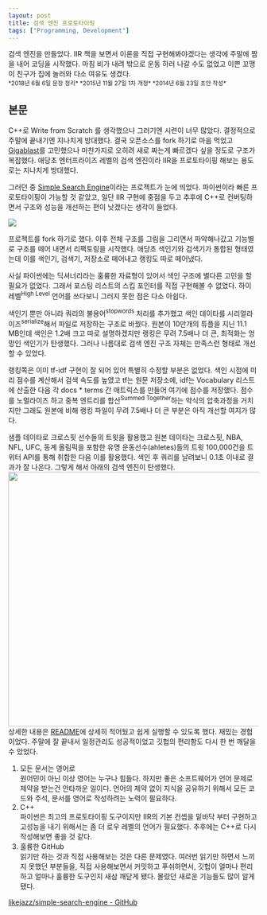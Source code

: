 ```yaml
---
layout: post
title: 검색 엔진 프로토타이핑
tags: ["Programming, Development"]
---
```


<div class="message">
검색 엔진을 만들었다. IIR 책을 보면서 이론을 직접 구현해봐야겠다는 생각에 주말에 짬을 내어 코딩을 시작했다. 마침 비가 내려 밖으로 운동 하러 나갈 수도 없었고 이쁜 꼬맹이 친구가 집에 놀러와 다소 여유도 생겼다.
</div>

<small>
*2018년 6월 6일 문장 정리*  
*2015년 11월 27일 1차 개정*  
*2014년 6월 23일 초안 작성*  
</small>

## 본문
C++로 Write from Scratch 를 생각했으나 그러기엔 시련이 너무 많았다. 결정적으로 주말에 끝내기엔 지나치게 방대했다. 결국 오픈소스를 fork 하기로 마음 먹었고 [Gigablast](https://github.com/gigablast/open-source-search-engine)를 고민했으나 마찬가지로 오히려 새로 짜는게 빠르겠다 싶을 정도로 구조가 복잡했다. 애당초 엔터프라이즈 레벨의 검색 엔진이라 IIR을 프로토타이핑 해보는 용도로는 지나치게 방대했다.

그러던 중 [Simple Search Engine](https://github.com/trein/simple-search-engine)이라는 프로젝트가 눈에 띄었다. 파이썬이라 빠른 프로토타이핑이 가능할 것 같았고, 일단 IIR 구현에 중점을 두고 추후에 C++로 컨버팅하면서 구조와 성능을 개선하는 편이 낫겠다는 생각이 들었다.

![](https://38.media.tumblr.com/202fe6f384d028f5c1cc775e3ea3309d/tumblr_inline_n7m95eaXfI1qzgoac.jpg)

프로젝트를 fork 하기로 했다. 이후 전체 구조를 그림을 그리면서 파악해나갔고 기능별로 구조를 떼어 내면서 리팩토링을 시작했다. 애당초 색인기와 검색기가 통합된 형태였는데 이를 색인기, 검색기, 저장소로 떼어내고 랭킹도 따로 떼어냈다.

사실 파이썬에는 딕셔너리라는 훌륭한 자료형이 있어서 색인 구조에 별다른 고민을 할 필요가 없었다. 그래서 포스팅 리스트의 스킵 포인터를 직접 구현해볼 수 없었다. 하이 레벨<sup>High Level</sup> 언어를 쓰다보니 그러지 못한 점은 다소 아쉽다.

색인기 뿐만 아니라 쿼리의 불용어<sup>stopwords</sup> 처리를 추가했고 색인 데이타를 시리얼라이즈<sup>serialize</sup>해서 파일로 저장하는 구조로 바꿨다. 원본이 10만개의 튜플을 지닌 11.1 MB인데 색인은 1.2배 크고 따로 설명하겠지만 랭킹은 무려 7.5배나 더 큰, 최적화는 엉망인 색인기가 탄생했다. 그러나 나름대로 검색 엔진 구조 자체는 만족스런 형태로 개선할 수 있었다.

랭킹쪽은 이미 tf-idf 구현이 잘 되어 있어 특별히 수정할 부분은 없었다. 색인 시점에 미리 점수를 계산해서 검색 속도를 높였고 tf는 원문 저장소에, idf는 Vocabulary 리스트에 산출한 다음 각 docs * terms 간 매트릭스를 만들어 여기에 점수를 저장했다. 점수를 노멀라이즈 하고 중복 엔트리를 합산<sup>Summed Together</sup>하는 약식의 압축과정을 거치지만 그래도 원본에 비해 랭킹 파일이 무려 7.5배나 더 큰 부분은 아직 개선할 여지가 많다.

샘플 데이타로 크로스핏 선수들의 트윗을 활용했고 원본 데이타는 크로스핏, NBA, NFL, UFC, 동계 올림픽을 포함한 유명 운동선수(ahletes)들의 트윗 100,000건을 트위터 API를 통해 취합한 다음 이를 활용했다. 색인 후 쿼리를 날려보니 0.1초 이내로 결과가 잘 나온다. 그렇게 해서 아래의 검색 엔진이 탄생했다.
<img src="https://c1.staticflickr.com/1/735/22711698613_b273732c7d_b.jpg" width="512" />
상세한 내용은 [README](https://github.com/likejazz/simple-search-engine/blob/master/README.md)에 상세히 적어뒀고 쉽게 실행할 수 있도록 했다. 재밌는 경험이었다. 주말에 잘 끝내서 일정관리도 성공적이었고 깃헙의 편리함도 다시 한 번 깨달을 수 았었다.

1. 모든 문서는 영어로  
원어민이 아닌 이상 영어는 누구나 힘들다. 하지만 좋은 소프트웨어가 언어 문제로 제약을 받는건 안타까운 일이다. 언어의 제약 없이 지식을 공유하기 위해서 모든 코드와 주석, 문서를 영어로 작성하려는 노력이 필요하다.
2. C++  
파이썬은 최고의 프로토타이핑 도구이지만 IIR의 기본 컨셉을 밑바닥 부터 구현하고 고성능을 내기 위해서는 좀 더 로우 레벨의 언어가 필요했다. 추후에는 C++로 다시 작성해보면 좋을 것 같다.
3. 훌륭한 GitHub  
읽기만 하는 것과 직접 사용해보는 것은 다른 문제였다. 여러번 읽기만 하면서 느끼지 못했던 부분들을, 직접 사용해보면서 커밋하고 푸쉬하면서, 깃헙이 얼마나 편리하고 얼마나 훌륭한 도구인지 새삼 깨닫게 됐다. 몰랐던 새로운 기능들도 많이 알게 됐다.

[likejazz/simple-search-engine - GitHub](https://github.com/likejazz/simple-search-engine)
